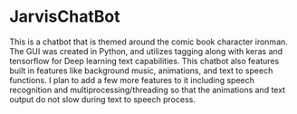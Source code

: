 # JarvisChatBot

This is a chatbot that is themed around the comic book character ironman. The GUI was created in Python, and utilizes tagging along with keras and tensorflow for Deep learning text capabilities. This chatbot also features built in features like background music, animations, and text to speech functions. I plan to add a few more features to it including speech recognition and multiprocessing/threading so that the animations and text output do not slow during text to speech process.




